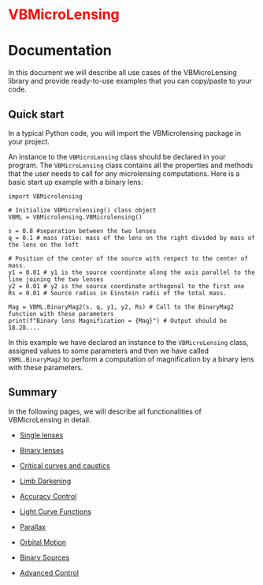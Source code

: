 # <span style="color:red">VBMicroLensing</span>

# Documentation

In this document we will describe all use cases of the VBMicroLensing library and provide ready-to-use examples that you can copy/paste to your code. 

## Quick start

In a typical Python code, you will import the VBMicrolensing package in your project.

An instance to the ```VBMicroLensing``` class should be declared in your program. The ```VBMicroLensing``` class contains all the properties and methods that the user needs to call for any microlensing computations. Here is a basic start up example with a binary lens:

```
import VBMicrolensing

# Initialize VBMicrolensing() class object
VBML = VBMicrolensing.VBMicrolensing()

s = 0.8 #separation between the two lenses
q = 0.1 # mass ratio: mass of the lens on the right divided by mass of the lens on the left
  
# Position of the center of the source with respect to the center of mass.
y1 = 0.01 # y1 is the source coordinate along the axis parallel to the line joining the two lenses 
y2 = 0.01 # y2 is the source coordinate orthogonal to the first one
Rs = 0.01 # Source radius in Einstein radii of the total mass.
  
Mag = VBML.BinaryMag2(s, q, y1, y2, Rs) # Call to the BinaryMag2 function with these parameters
print(f"Binary lens Magnification = {Mag}") # Output should be 18.28....

```

In this example we have declared an instance to the ```VBMicroLensing``` class, assigned values to some parameters and then we have called ```VBML.BinaryMag2``` to perform a computation of magnification by a binary lens with these parameters. 

## Summary

In the following pages, we will describe all functionalities of VBMicroLensing in detail.

- [Single lenses](SingleLenses.md)

- [Binary lenses](BinaryLenses.md)

- [Critical curves and caustics](CriticalCurvesAndCaustics.md)

- [Limb Darkening](LimbDarkening.md)

- [Accuracy Control](AccuracyControl.md)

- [Light Curve Functions](LightCurves.md)

- [Parallax](Parallax.md)

- [Orbital Motion](OrbitalMotion.md)

- [Binary Sources](BinarySources.md)

- [Advanced Control](AdvancedControl.md)
